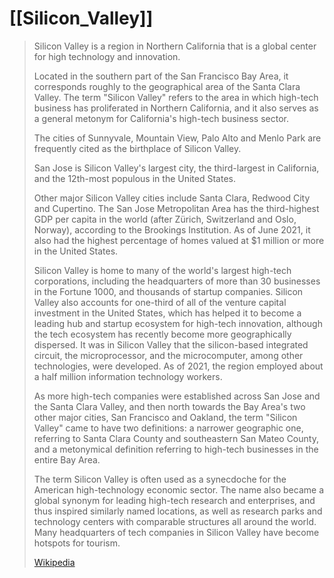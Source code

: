 
# [[Silicon_Valley]] 

> Silicon Valley is a region in Northern California 
> that is a global center for high technology and innovation. 
> 
> Located in the southern part of the San Francisco Bay Area, 
> it corresponds roughly to the geographical area of the Santa Clara Valley. 
> The term "Silicon Valley" refers to the area 
> in which high-tech business has proliferated in Northern California, 
> and it also serves as a general metonym for California's high-tech business sector. 
>
> The cities of Sunnyvale, Mountain View, Palo Alto and Menlo Park 
> are frequently cited as the birthplace of Silicon Valley. 
> 
> San Jose is Silicon Valley's largest city, the third-largest in California, 
> and the 12th-most populous in the United States. 
> 
> Other major Silicon Valley cities include Santa Clara, Redwood City and Cupertino. 
> The San Jose Metropolitan Area has the third-highest GDP per capita in the world 
> (after Zürich, Switzerland and Oslo, Norway), according to the Brookings Institution. 
> As of June 2021, it also had the highest percentage of 
> homes valued at $1 million or more in the United States.
>
> Silicon Valley is home to many of the world's largest high-tech corporations, 
> including the headquarters of more than 30 businesses in the Fortune 1000, 
> and thousands of startup companies. 
> Silicon Valley also accounts for 
> one-third of all of the venture capital investment in the United States, 
> which has helped it to become a leading hub and startup ecosystem 
> for high-tech innovation, although the tech ecosystem has recently become more geographically dispersed. It was in Silicon Valley that the silicon-based integrated circuit, the microprocessor, and the microcomputer, among other technologies, were developed. As of 2021, the region employed about a half million information technology workers.
>
> As more high-tech companies were established 
> across San Jose and the Santa Clara Valley, 
> and then north towards the Bay Area's two other major cities, 
> San Francisco and Oakland, the term "Silicon Valley" came to have two definitions: 
> a narrower geographic one, referring to Santa Clara County and southeastern San Mateo County, 
> and a metonymical definition referring to high-tech businesses in the entire Bay Area. 
> 
> The term Silicon Valley is often used as a synecdoche 
> for the American high-technology economic sector. 
> The name also became 
> a global synonym for leading high-tech research and enterprises, 
> and thus inspired similarly named locations, 
> as well as research parks and technology centers with comparable structures 
> all around the world. 
> Many headquarters of tech companies in Silicon Valley 
> have become hotspots for tourism.
>
> [Wikipedia](https://en.wikipedia.org/wiki/Silicon%20Valley)

